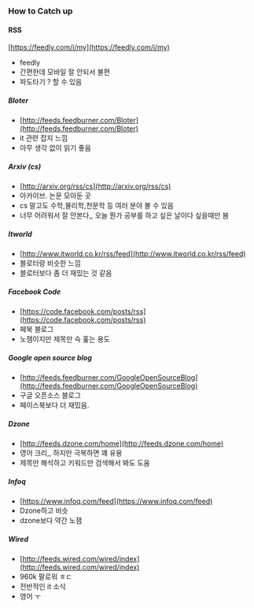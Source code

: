 ### How to Catch up

#### RSS
[https://feedly.com/i/my](https://feedly.com/i/my)

- feedly
- 간편한데 모바일 잘 안되서 불편
- 파도타기 ? 할 수 있음


##### Bloter
- [http://feeds.feedburner.com/Bloter](http://feeds.feedburner.com/Bloter)
- it 관련 잡지 느낌
- 아무 생각 없이 읽기 좋음


##### Arxiv (cs)
- [http://arxiv.org/rss/cs](http://arxiv.org/rss/cs)
- 아카이브. 논문 모아둔 곳
- cs 말고도 수학,물리학,천문학 등 여러 분야 볼 수 있음
- 너무 어려워서 잘 안본다,, 오늘 뭔가 공부를 하고 싶은 날이다 싶을때만 봄


##### Itworld
- [http://www.itworld.co.kr/rss/feed](http://www.itworld.co.kr/rss/feed)
- 블로터랑 비슷한 느낌
- 블로터보다 좀 더 재밌는 것 같음


##### Facebook Code
- [https://code.facebook.com/posts/rss](https://code.facebook.com/posts/rss)
- 페북 블로그
- 노잼이지만 제목만 슥 훑는 용도


##### Google open source blog
- [http://feeds.feedburner.com/GoogleOpenSourceBlog](http://feeds.feedburner.com/GoogleOpenSourceBlog)
- 구글 오픈소스 블로그
- 페이스북보다 더 재밌음. 


##### Dzone
- [http://feeds.dzone.com/home](http://feeds.dzone.com/home)
- 영어 크리,, 하지만 극복하면 꽤 유용
- 제목만 해석하고 키워드만 검색해서 봐도 도움


##### Infoq
- [https://www.infoq.com/feed](https://www.infoq.com/feed)
- Dzone하고 비슷
- dzone보다 약간 노잼


##### Wired
- [http://feeds.wired.com/wired/index](http://feeds.wired.com/wired/index)
- 960k 팔로워 ㅎㄷ
- 전반적인 it 소식
- 영어 ㅜ

